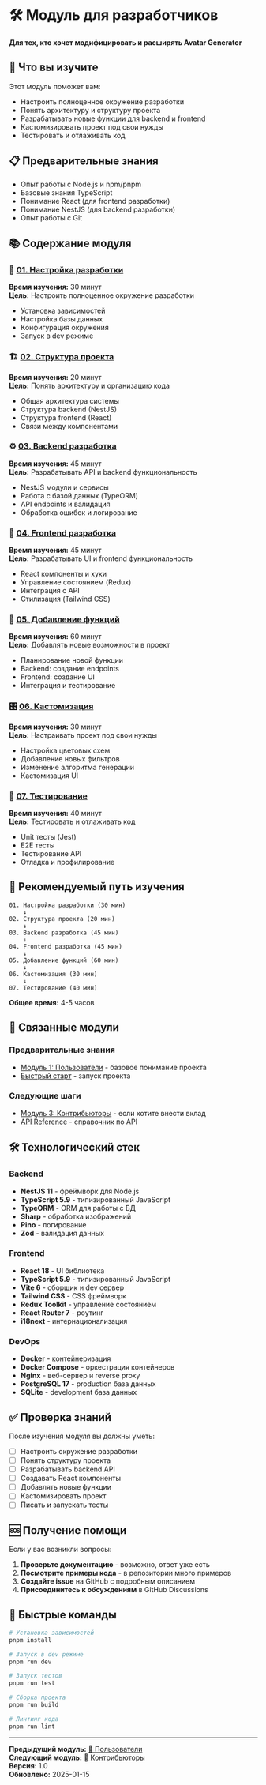 # 🛠️ Модуль для разработчиков

**Для тех, кто хочет модифицировать и расширять Avatar Generator**

## 🎯 Что вы изучите

Этот модуль поможет вам:

- Настроить полноценное окружение разработки
- Понять архитектуру и структуру проекта
- Разрабатывать новые функции для backend и frontend
- Кастомизировать проект под свои нужды
- Тестировать и отлаживать код

## 📋 Предварительные знания

- Опыт работы с Node.js и npm/pnpm
- Базовые знания TypeScript
- Понимание React (для frontend разработки)
- Понимание NestJS (для backend разработки)
- Опыт работы с Git

## 📚 Содержание модуля

### 🔧 [01. Настройка разработки](01-development-setup.md)

**Время изучения:** 30 минут  
**Цель:** Настроить полноценное окружение разработки

- Установка зависимостей
- Настройка базы данных
- Конфигурация окружения
- Запуск в dev режиме

### 🏗️ [02. Структура проекта](02-project-structure.md)

**Время изучения:** 20 минут  
**Цель:** Понять архитектуру и организацию кода

- Общая архитектура системы
- Структура backend (NestJS)
- Структура frontend (React)
- Связи между компонентами

### ⚙️ [03. Backend разработка](03-backend-development.md)

**Время изучения:** 45 минут  
**Цель:** Разрабатывать API и backend функциональность

- NestJS модули и сервисы
- Работа с базой данных (TypeORM)
- API endpoints и валидация
- Обработка ошибок и логирование

### 🎨 [04. Frontend разработка](04-frontend-development.md)

**Время изучения:** 45 минут  
**Цель:** Разрабатывать UI и frontend функциональность

- React компоненты и хуки
- Управление состоянием (Redux)
- Интеграция с API
- Стилизация (Tailwind CSS)

### 🚀 [05. Добавление функций](05-adding-features.md)

**Время изучения:** 60 минут  
**Цель:** Добавлять новые возможности в проект

- Планирование новой функции
- Backend: создание endpoints
- Frontend: создание UI
- Интеграция и тестирование

### 🎛️ [06. Кастомизация](06-customization.md)

**Время изучения:** 30 минут  
**Цель:** Настраивать проект под свои нужды

- Настройка цветовых схем
- Добавление новых фильтров
- Изменение алгоритма генерации
- Кастомизация UI

### 🧪 [07. Тестирование](07-testing.md)

**Время изучения:** 40 минут  
**Цель:** Тестировать и отлаживать код

- Unit тесты (Jest)
- E2E тесты
- Тестирование API
- Отладка и профилирование

## 🎯 Рекомендуемый путь изучения

```
01. Настройка разработки (30 мин)
    ↓
02. Структура проекта (20 мин)
    ↓
03. Backend разработка (45 мин)
    ↓
04. Frontend разработка (45 мин)
    ↓
05. Добавление функций (60 мин)
    ↓
06. Кастомизация (30 мин)
    ↓
07. Тестирование (40 мин)
```

**Общее время:** 4-5 часов

## 🔗 Связанные модули

### Предварительные знания

- [Модуль 1: Пользователи](../01-users/README.md) - базовое понимание проекта
- [Быстрый старт](../01-users/02-quick-start.md) - запуск проекта

### Следующие шаги

- [Модуль 3: Контрибьюторы](../03-contributors/README.md) - если хотите внести
  вклад
- [API Reference](../../api/README.md) - справочник по API

## 🛠️ Технологический стек

### Backend

- **NestJS 11** - фреймворк для Node.js
- **TypeScript 5.9** - типизированный JavaScript
- **TypeORM** - ORM для работы с БД
- **Sharp** - обработка изображений
- **Pino** - логирование
- **Zod** - валидация данных

### Frontend

- **React 18** - UI библиотека
- **TypeScript 5.9** - типизированный JavaScript
- **Vite 6** - сборщик и dev сервер
- **Tailwind CSS** - CSS фреймворк
- **Redux Toolkit** - управление состоянием
- **React Router 7** - роутинг
- **i18next** - интернационализация

### DevOps

- **Docker** - контейнеризация
- **Docker Compose** - оркестрация контейнеров
- **Nginx** - веб-сервер и reverse proxy
- **PostgreSQL 17** - production база данных
- **SQLite** - development база данных

## ✅ Проверка знаний

После изучения модуля вы должны уметь:

- [ ] Настроить окружение разработки
- [ ] Понять структуру проекта
- [ ] Разрабатывать backend API
- [ ] Создавать React компоненты
- [ ] Добавлять новые функции
- [ ] Кастомизировать проект
- [ ] Писать и запускать тесты

## 🆘 Получение помощи

Если у вас возникли вопросы:

1. **Проверьте документацию** - возможно, ответ уже есть
2. **Посмотрите примеры кода** - в репозитории много примеров
3. **Создайте issue** на GitHub с подробным описанием
4. **Присоединитесь к обсуждениям** в GitHub Discussions

## 🔧 Быстрые команды

```bash
# Установка зависимостей
pnpm install

# Запуск в dev режиме
pnpm run dev

# Запуск тестов
pnpm run test

# Сборка проекта
pnpm run build

# Линтинг кода
pnpm run lint
```

---

**Предыдущий модуль:** [👤 Пользователи](../01-users/README.md)  
**Следующий модуль:** [🤝 Контрибьюторы](../03-contributors/README.md)  
**Версия:** 1.0  
**Обновлено:** 2025-01-15
